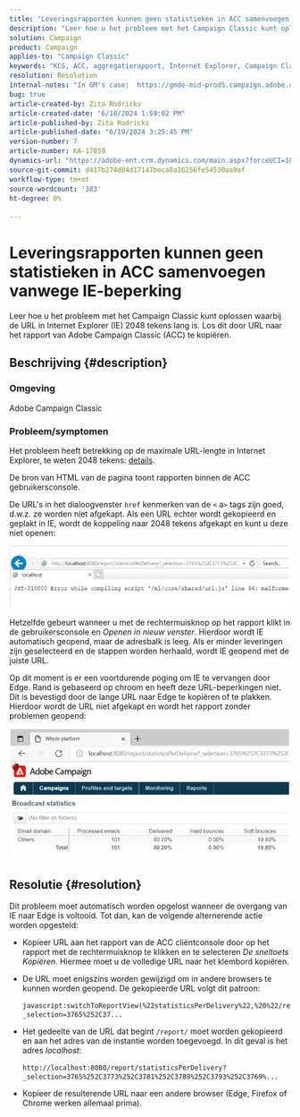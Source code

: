 ```yaml
---
title: "Leveringsrapporten kunnen geen statistieken in ACC samenvoegen vanwege IE-beperking"
description: "Leer hoe u het probleem met het Campaign Classic kunt oplossen waarbij de URL in Internet Explorer (IE) 2048 tekens lang is."
solution: Campaign
product: Campaign
applies-to: "Campaign Classic"
keywords: "KCS, ACC, aggregatierapport, Internet Explorer, Campaign Classic, beperking, leveringsrapport"
resolution: Resolution
internal-notes: "In GM's case:  https://gmde-mid-prod5.campaign.adobe.com//report/statisticsPerDelivery?_selection="
bug: true
article-created-by: Zita Rodricks
article-created-date: "6/18/2024 1:59:02 PM"
article-published-by: Zita Rodricks
article-published-date: "6/19/2024 3:25:45 PM"
version-number: 7
article-number: KA-17859
dynamics-url: "https://adobe-ent.crm.dynamics.com/main.aspx?forceUCI=1&pagetype=entityrecord&etn=knowledgearticle&id=55b4d2e3-7a2d-ef11-840a-002248084fbb"
source-git-commit: d417b274d04d17147beca8a16256fe54530aa9af
workflow-type: tm+mt
source-wordcount: '383'
ht-degree: 0%

---
```


# Leveringsrapporten kunnen geen statistieken in ACC samenvoegen vanwege IE-beperking


Leer hoe u het probleem met het Campaign Classic kunt oplossen waarbij de URL in Internet Explorer (IE) 2048 tekens lang is. Los dit door URL naar het rapport van Adobe Campaign Classic (ACC) te kopiëren.

## Beschrijving {#description}


### Omgeving

Adobe Campaign Classic

### Probleem/symptomen

Het probleem heeft betrekking op de maximale URL-lengte in Internet Explorer, te weten 2048 tekens: [details](https://support.microsoft.com/en-us/topic/maximum-url-length-is-2-083-characters-in-internet-explorer-174e7c8a-6666-f4e0-6fd6-908b53c12246).

De bron van HTML van de pagina toont rapporten binnen de ACC gebruikersconsole.

De URL&#39;s in het dialoogvenster `href` kenmerken van de `<` a`>`  tags zijn goed, d.w.z. ze worden niet afgekapt. Als een URL echter wordt gekopieerd en geplakt in IE, wordt de koppeling naar 2048 tekens afgekapt en kunt u deze niet openen:

![](assets/___3f8ed4e9-7a2d-ef11-840a-002248084fbb___.png)

Hetzelfde gebeurt wanneer u met de rechtermuisknop op het rapport klikt in de gebruikersconsole en *Openen in nieuw venster*. Hierdoor wordt IE automatisch geopend, maar de adresbalk is leeg. Als er minder leveringen zijn geselecteerd en de stappen worden herhaald, wordt IE geopend met de juiste URL.

Op dit moment is er een voortdurende poging om IE te vervangen door Edge. Rand is gebaseerd op chroom en heeft deze URL-beperkingen niet. Dit is bevestigd door de lange URL naar Edge te kopiëren of te plakken. Hierdoor wordt de URL niet afgekapt en wordt het rapport zonder problemen geopend:

![](assets/___618ed4e9-7a2d-ef11-840a-002248084fbb___.png)


## Resolutie {#resolution}


Dit probleem moet automatisch worden opgelost wanneer de overgang van IE naar Edge is voltooid. Tot dan, kan de volgende alternerende actie worden opgesteld:

- Kopieer URL aan het rapport van de ACC cliëntconsole door op het rapport met de rechtermuisknop te klikken en te selecteren *De sneltoets Kopiëren*. Hiermee moet u de volledige URL naar het klembord kopiëren.
- De URL moet enigszins worden gewijzigd om in andere browsers te kunnen worden geopend. De gekopieerde URL volgt dit patroon:




  ```
  javascript:switchToReportView(%22statisticsPerDelivery%22,%20%22/report/statisticsPerDelivery?_selection=3765%252C37...
  ```






- Het gedeelte van de URL dat begint `/report/` moet worden gekopieerd en aan het adres van de instantie worden toegevoegd. In dit geval is het adres *localhost*:




  ```
  http://localhost:8080/report/statisticsPerDelivery?_selection=3765%252C3773%252C3781%252C3789%252C3793%252C3769%...
  ```






- Kopieer de resulterende URL naar een andere browser (Edge, Firefox of Chrome werken allemaal prima).

